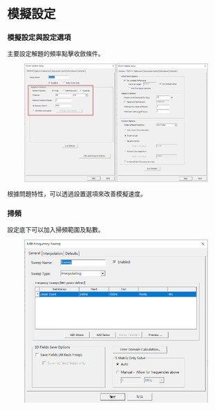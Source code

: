 # 模擬設定

### 模擬設定與設定選項

主要設定解題的頻率點擊收斂條件。

<figure><img src="../.gitbook/assets/image.png" alt=""><figcaption></figcaption></figure>

根據問題特性，可以透過設置選項來改善模擬速度。

### 掃頻

設定底下可以加入掃頻範圍及點數。

<figure><img src="../.gitbook/assets/image (11).png" alt=""><figcaption></figcaption></figure>
